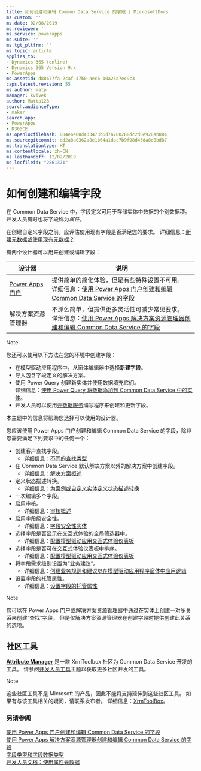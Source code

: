```yaml
---
title: 如何创建和编辑 Common Data Service 的字段 | MicrosoftDocs
ms.custom: ''
ms.date: 02/08/2019
ms.reviewer: ''
ms.service: powerapps
ms.suite: ''
ms.tgt_pltfrm: ''
ms.topic: article
applies_to:
- Dynamics 365 (online)
- Dynamics 365 Version 9.x
- PowerApps
ms.assetid: d88677fa-2caf-47b0-aec6-10a25a7ec9c3
caps.latest.revision: 55
ms.author: matp
manager: kvivek
author: Mattp123
search.audienceType:
- maker
search.app:
- PowerApps
- D365CE
ms.openlocfilehash: 004e6e00d433473b6d7a700288dc2d0e920ab884
ms.sourcegitcommit: dd2a8a0362a8e1b64a1dac7b9f98d43da8d0bd87
ms.translationtype: HT
ms.contentlocale: zh-CN
ms.lasthandoff: 12/02/2019
ms.locfileid: "2861371"
---
```

# <a name="how-to-create-and-edit-fields"></a>如何创建和编辑字段

在 Common Data Service 中，字段定义可用于存储实体中数据的个别数据项。 开发人员有时也将字段称为*属性*。 
  
在创建自定义字段之前，应评估使用现有字段是否满足您的要求。 详细信息：[新建元数据或使用现有元数据？](create-edit-metadata.md#create-new-metadata-or-use-existing-metadata)

有两个设计器可以用来创建或编辑字段：

|设计器| 说明|
|--|--|
|[Power Apps 门户](https://make.powerapps.com/?utm_source=padocs&utm_medium=linkinadoc&utm_campaign=referralsfromdoc)|提供简单的简化体验，但是有些特殊设置不可用。<br />详细信息：[使用 Power Apps 门户创建和编辑 Common Data Service 的字段](create-edit-field-portal.md)|
|解决方案资源管理器|不那么简单，但提供更多灵活性可减少常见要求。<br />详细信息：[使用 Power Apps 解决方案资源管理器创建和编辑 Common Data Service 的字段](create-edit-field-solution-explorer.md) |

> [!NOTE]
> 您还可以使用以下方法在您的环境中创建字段：
> - 在模型驱动应用程序中，从窗体编辑器中选择**新建字段**。
> - 导入包含字段定义的解决方案。
> - 使用 Power Query 创建新实体并使用数据填充它们。<br />详细信息：[使用 Power Query 将数据添加到 Common Data Service 中的实体](/powerapps/maker/common-data-service/data-platform-cds-newentity-pq)。
> - 开发人员可以使用[元数据服务](/powerapps/developer/common-data-service/use-web-services#metadata-services)编写程序来创建和更新字段。

本主题中的信息将帮助您选择可以使用的设计器。 

您应该使用 Power Apps 门户创建和编辑 Common Data Service 的字段，除非您需要满足下列要求中的任何一个：

- 创建客户查找字段。 
   - 详细信息：[不同的查找类型](types-of-fields.md#different-types-of-lookups)
- 在 Common Data Service 默认解决方案以外的解决方案中创建字段。 
   - 详细信息：[解决方案概述](solutions-overview.md)
- 定义状态描述转换。 
   - 详细信息：[为案例或自定义实体定义状态描述转换](define-status-reason-transitions.md)
- 一次编辑多个字段。
- 启用审核。 
   - 详细信息：[审核概述](../../developer/common-data-service/auditing-overview.md)
- 启用字段级安全性。 
   - 详细信息：[字段安全性实体](../../developer/common-data-service/field-security-entities.md)
- 选择字段是否显示在交互式体验的全局筛选器中。 
   - 详细信息：[配置模型驱动应用交互式体验仪表板](../model-driven-apps/configure-interactive-experience-dashboards.md)
- 选择字段是否可在交互式体验仪表板中排序。 
   - 详细信息：[配置模型驱动应用交互式体验仪表板](../model-driven-apps/configure-interactive-experience-dashboards.md)
- 将字段需求级别设置为“业务建议”。 
   - 详细信息：[创建业务规则和建议以在模型驱动应用程序窗体中应用逻辑](../model-driven-apps/create-business-rules-recommendations-apply-logic-form.md)
- 设置字段的托管属性。 
   - 详细信息：[设置字段的托管属性](set-managed-properties-for-field.md)

> [!NOTE]
> 您可以在 Power Apps 门户或解决方案资源管理器中通过在实体上创建一对多关系来创建“查找”字段。 但是仅解决方案资源管理器在创建字段时提供创建此关系的选项。

## <a name="community-tools"></a>社区工具

**[Attribute Manager](https://www.xrmtoolbox.com/plugins/DLaB.Xrm.AttributeManager/)** 是一款 XrmToolbox 社区为 Common Data Service 开发的工具。 请参阅[开发人员工具](https://docs.microsoft.com/dynamics365/customer-engagement/developer/developer-tools)主题以获取更多社区开发的工具。

> [!NOTE]
> 这些社区工具不是 Microsoft 的产品，因此不能将支持延伸到这些社区工具。 如果有与该工具相关的疑问，请联系发布者。 详细信息：[XrmToolBox](https://www.xrmtoolbox.com)。

### <a name="see-also"></a>另请参阅  
[使用 Power Apps 门户创建和编辑 Common Data Service 的字段](create-edit-field-portal.md)<br />
[使用 Power Apps 解决方案资源管理器创建和编辑 Common Data Service 的字段](create-edit-field-solution-explorer.md)<br />
[字段类型和字段数据类型](types-of-fields.md)<br />
[开发人员文档：使用属性元数据](/dynamics365/customer-engagement/developer/org-service/work-attribute-metadata)
 
